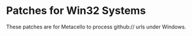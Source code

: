 # Patches for Win32 Systems

These patches are for Metacello to process github:// urls under Windows.
